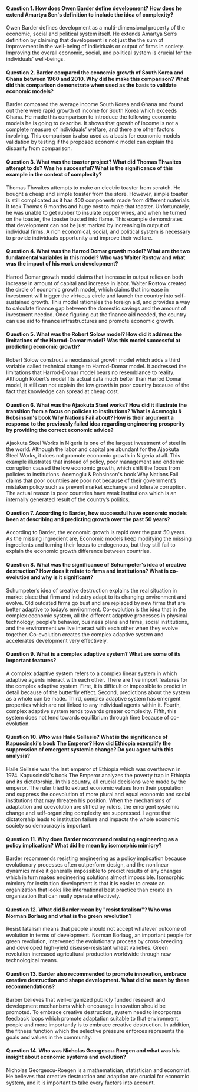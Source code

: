 #### Question 1.  How does Owen Barder define development? How does he extend Amartya Sen's definition to include the idea of complexity?
Owen Barder defines development as a multi-dimensional property of the economic, social and political system itself. He extends Amartya Sen’s definition by claiming that development is not just the the sum of improvement in the well-being of individuals or output of firms in society.  Improving the overall economic, social, and political system is crucial for the individuals’ well-beings. 

#### Question 2.  Barder compared the economic growth of South Korea and Ghana between 1960 and 2010.  Why did he make this comparison?  What did this comparison demonstrate when used as the basis to validate economic models?
Barder compared the average income South Korea and Ghana and found out there were rapid growth of income for South Korea which exceeds Ghana. He made this comparison to introduce the following economic models he is going to describe. It shows that growth of income is not a complete measure of individuals’ welfare, and there are other factors involving. This comparison is also used as a basis for economic models validation by testing if the proposed economic model can explain the disparity from comparison. 

#### Question 3.  What was the toaster project? What did Thomas Thwaites attempt to do? Was he successful? What is the significance of this example in the context of complexity?
Thomas Thwaites attempts to make an electric toaster from scratch. He bought a cheap and simple toaster from the store. However, simple toaster is still complicated as it has 400 components made from different materials. It took Thomas 9 months and huge cost to make that toaster. Unfortunately, he was unable to get rubber to insulate copper wires, and when he turned on the toaster, the toaster busted into flame. This example demonstrates that development can not be just marked by increasing in output of individual firms. A rich economical, social, and political system is necessary to provide individuals opportunity and improve their welfare. 

#### Question 4.  What was the Harrod Domar growth model? What are the two fundamental variables in this model? Who was Walter Rostow and what was the impact of his work on development?
Harrod Domar growth model claims that increase in output relies on both increase in amount of capital and increase in labor. Walter Rostow created the circle of economic growth model, which claims that increase in investment will trigger the virtuous circle and launch the country into self-sustained growth. This model rationales the foreign aid, and provides a way to calculate finance gap between the domestic savings and the amount of investment needed. Once figuring out the finance aid needed, the country can use aid to finance infrastructures and promote economic growth. 

#### Question 5.  What was the Robert Solow model?  How did it address the limitations of the Harrod-Domar model? Was this model successful at predicting economic growth?
Robert Solow construct a neoclassical growth model which adds a third variable called technical change to Harrod-Domar model. It addressed the limitations that Harrod-Domar model bears no resemblance to reality. Although Robert’s model fits actual data much better than Harrod Domar model, it still can not explain the low growth in poor country because of the fact that knowledge can spread at cheap cost. 

#### Question 6. What was the Ajaokuta Steel works? How did it illustrate the transition from a focus on policies to institutions?  What is Acemoglu & Robsinson's book Why Nations Fail about?  How is their argument a response to the previously failed idea regarding engineering prosperity by providing the correct economic advice? 
Ajaokuta Steel Works in Nigeria is one of the largest investment of steel in the world. Although the labor and capital are abundant for the Ajaokuta Steel Works, it does not promote economic growth in Nigeria at all. This example illustrates that instead of policy, poor management and endemic corruption caused the low economic growth, which shift the focus from policies to institutions. Acemoglu & Robsinson's book Why Nations Fail claims that poor countries are poor not because of their government’s mistaken policy such as prevent market exchange and tolerate corruption. The actual reason is poor countries have weak institutions which is an internally generated result of the country’s politics. 

#### Question 7.  According to Barder, how successful have economic models been at describing and predicting growth over the past 50 years?

According to Barder, the economic growth is rapid over the past 50 years. As the missing ingredient are, Economic models keep modifying the missing ingredients and turning their focus to endogenous, but they still fail to explain the economic growth difference between countries. 

#### Question 8.  What was the significance of Schumpeter's idea of creative destruction? How does it relate to firms and institutions? What is co-evolution and why is it significant?

Schumpeter’s idea of creative destruction explains the real situation in market place that firm and industry adapt to its changing environment and evolve. Old outdated firms go bust and are replaced by new firms that are better adaptive to today’s environment.  Co-evolution is the idea that in the complex economic system, all the different adaptive processes in physical technology, people’s behavior, business plans and firms, social institutions, and the environment we live interact with each other when they evolve together. Co-evolution creates the complex adaptive system and accelerates development very effectively. 

#### Question 9. What is a complex adaptive system? What are some of its important features?
A complex adaptive system refers to a complex linear system in which adaptive agents interact with each other. There are five import features for the complex adaptive system. First, it is difficult or impossible to predict in detail because of the butterfly effect. Second, predictions about the system as a whole can be made. Third, complex adaptive system has emergent properties which are not linked to any individual agents within it. Fourth, complex adaptive system tends towards greater complexity. Fifth, this system does not tend towards equilibrium through time because of co-evolution. 

#### Question 10.  Who was Haile Sellasie? What is the significance of Kapuscinski's book The Emperor? How did Ethiopia exemplify the suppression of emergent systemic change? Do you agree with this analysis?
Haile Sellasie was the last emperor of Ethiopia which was overthrown in 1974.  Kapuscinski's book The Emperor analyzes the poverty trap in Ethiopia and its dictatorship. In this country, all crucial decisions were made by the emperor. The ruler tried to extract economic values from their population and suppress the coevolution of more plural and equal economic and social institutions that may threaten his position. When the mechanisms of adaptation and coevolution are stifled by rulers, the emergent systemic change and self-organizing complexity are suppressed. I agree that dictatorship leads to institution failure and impacts the whole economic society so democracy is important. 

#### Question 11.  Why does Barder recommend resisting engineering as a policy implication?  What did he mean by isomorphic mimicry?
Barder recommends resisting engineering as a policy implication because evolutionary processes often outperform design, and the nonlinear dynamics make it generally impossible to predict results of any changes which in turn makes engineering solutions almost impossible. Isomorphic mimicry for institution development is that it is easier to create an organization that looks like international best practice than create an organization that can really operate effectively. 

#### Question 12.  What did Barder mean by "resist fatalism"? Who was Norman Borlaug and what is the green revolution?
Resist fatalism means that people should not accept whatever outcome of evolution in terms of development. Norman Borlaug, an important people for green revolution, intervened the evolutionary process by cross-breeding and developed high-yield  disease-resistant  wheat varieties. Green revolution increased agricultural production worldwide through new technological means.

#### Question 13.  Barder also recommended to promote innovation, embrace creative destruction and shape development.  What did he mean by these recommendations?
Barber believes that well-organized publicly funded research and development mechanisms which encourage innovation should be promoted.  To embrace creative destruction, system need to incorporate feedback loops which promote adaptation suitable to that environment. people and more importantly is to embrace creative destruction.  In addition, the fitness function which the selective pressure enforces represents the goals and values in the community. 

#### Question 14. Who was Nicholas Georgescu-Roegen and what was his insight about economic systems and evolution?
Nicholas Georgescu-Roegen is a mathematician, statistician and economist. He believes that creative destruction and adaption are crucial for economic system, and it is important to take every factors into account. 
